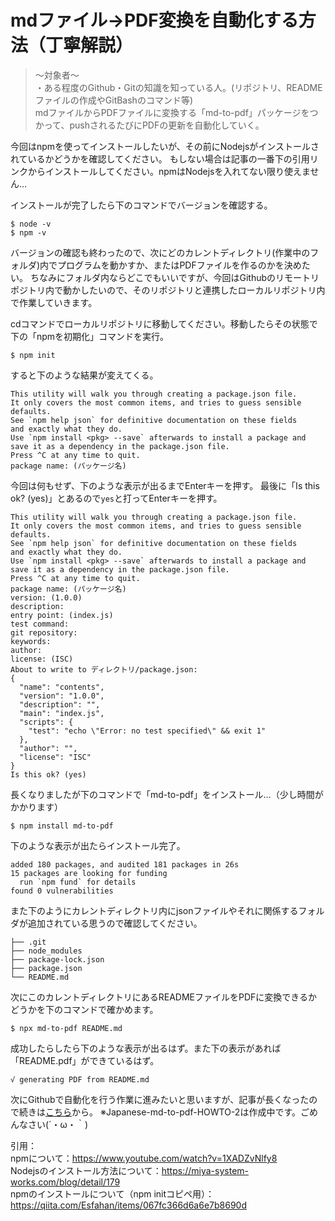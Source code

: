 # mdファイル→PDF変換を自動化する方法（丁寧解説）

> ～対象者～ <br>
> ・ある程度のGithub・Gitの知識を知っている人。(リポジトリ、READMEファイルの作成やGitBashのコマンド等)<br>
mdファイルからPDFファイルに変換する「md-to-pdf」パッケージをつかって、pushされるたびにPDFの更新を自動化していく。

今回はnpmを使ってインストールしたいが、その前にNodejsがインストールされているかどうかを確認してください。
もしない場合は記事の一番下の引用リンクからインストールしてください。npmはNodejsを入れてない限り使えません…

インストールが完了したら下のコマンドでバージョンを確認する。
```
$ node -v
$ npm -v
```

バージョンの確認も終わったので、次にどのカレントディレクトリ(作業中のフォルダ)内でプログラムを動かすか、またはPDFファイルを作るのかを決めたい。
ちなみにフォルダ内ならどこでもいいですが、今回はGithubのリモートリポジトリ内で動かしたいので、そのリポジトリと連携したローカルリポジトリ内で作業していきます。

cdコマンドでローカルリポジトリに移動してください。移動したらその状態で下の「npmを初期化」コマンドを実行。
```
$ npm init
```

すると下のような結果が変えてくる。
```
This utility will walk you through creating a package.json file.
It only covers the most common items, and tries to guess sensible defaults.
See `npm help json` for definitive documentation on these fields
and exactly what they do.
Use `npm install <pkg> --save` afterwards to install a package and
save it as a dependency in the package.json file.
Press ^C at any time to quit.
package name: (パッケージ名)
```

今回は何もせず、下のような表示が出るまでEnterキーを押す。
最後に「Is this ok? (yes)」とあるので`yes`と打ってEnterキーを押す。
```
This utility will walk you through creating a package.json file.
It only covers the most common items, and tries to guess sensible defaults.
See `npm help json` for definitive documentation on these fields
and exactly what they do.
Use `npm install <pkg> --save` afterwards to install a package and
save it as a dependency in the package.json file.
Press ^C at any time to quit.
package name: (パッケージ名)
version: (1.0.0)
description:
entry point: (index.js)
test command:
git repository:
keywords:
author:
license: (ISC)
About to write to ディレクトリ/package.json:
{
  "name": "contents",
  "version": "1.0.0",
  "description": "",
  "main": "index.js",
  "scripts": {
    "test": "echo \"Error: no test specified\" && exit 1"
  },
  "author": "",
  "license": "ISC"
}
Is this ok? (yes)
```

長くなりましたが下のコマンドで「md-to-pdf」をインストール…（少し時間がかかります）
```
$ npm install md-to-pdf
```

下のような表示が出たらインストール完了。
```
added 180 packages, and audited 181 packages in 26s
15 packages are looking for funding
  run `npm fund` for details
found 0 vulnerabilities
```
また下のようにカレントディレクトリ内にjsonファイルやそれに関係するフォルダが追加されている思うので確認してください。
```
├── .git
├── node_modules
├── package-lock.json
├── package.json
└── README.md
```

次にこのカレントディレクトリにあるREADMEファイルをPDFに変換できるかどうかを下のコマンドで確かめます。
```
$ npx md-to-pdf README.md
```
成功したらしたら下のような表示が出るはず。また下の表示があれば「README.pdf」ができているはず。
```
√ generating PDF from README.md
```

次にGithubで自動化を行う作業に進みたいと思いますが、記事が長くなったので続きは<a href="https://github.com/COfiftytwo/Japanese-md-to-pdf-HOWTO-2">こちら</a>から。
※Japanese-md-to-pdf-HOWTO-2は作成中です。ごめんなさい(´・ω・｀)

引用：<br>
npmについて：https://www.youtube.com/watch?v=1XADZvNlfy8 <br>
Nodejsのインストール方法について：https://miya-system-works.com/blog/detail/179 <br>
npmのインストールについて（npm initコピペ用）：https://qiita.com/Esfahan/items/067fc366d6a6e7b8690d
